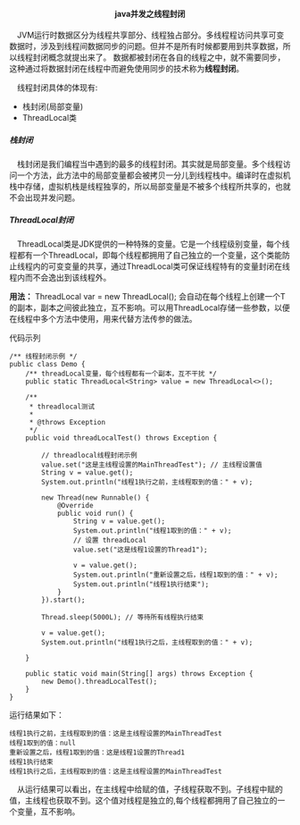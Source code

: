 #### <center>**java并发之线程封闭**</center>
&ensp;&ensp;JVM运行时数据区分为线程共享部分、线程独占部分。多线程程访问共享可变数据时，涉及到线程间数据同步的问题。但并不是所有时候都要用到共享数据，所以线程封闭概念就提出来了。
数据都被封闭在各自的线程之中，就不需要同步，这种通过将数据封闭在线程中而避免使用同步的技术称为**线程封闭**。

&ensp;&ensp;线程封闭具体的体现有:
* 栈封闭(局部变量)
* ThreadLocal类

##### 栈封闭
&ensp;&ensp;栈封闭是我们编程当中遇到的最多的线程封闭。其实就是局部变量。多个线程访问一个方法，此方法中的局部变量都会被拷贝一分儿到线程栈中。编译时在虚拟机栈中存储，虚拟机栈是线程独享的，所以局部变量是不被多个线程所共享的，也就不会出现并发问题。
##### ThreadLocal封闭
&ensp;&ensp;ThreadLocal类是JDK提供的一种特殊的变量。它是一个线程级别变量，每个线程都有一个ThreadLocal，即每个线程都拥用了自己独立的一个变量，这个类能防止线程内的可变变量的共享，通过ThreadLocal类可保证线程特有的变量封闭在线程内而不会逸出到该线程外。

**用法：** ThreadLocal<T> var = new ThreadLocal<T>();
会自动在每个线程上创建一个T的副本，副本之间彼此独立，互不影响。可以用ThreadLocal存储一些参数，以便在线程中多个方法中使用，用来代替方法传参的做法。

代码示列
```
/** 线程封闭示例 */
public class Demo {
	/** threadLocal变量，每个线程都有一个副本，互不干扰 */
	public static ThreadLocal<String> value = new ThreadLocal<>();

	/**
	 * threadlocal测试
	 *
	 * @throws Exception
	 */
	public void threadLocalTest() throws Exception {

		// threadlocal线程封闭示例
		value.set("这是主线程设置的MainThreadTest"); // 主线程设置值
		String v = value.get();
		System.out.println("线程1执行之前，主线程取到的值：" + v);

		new Thread(new Runnable() {
			@Override
			public void run() {
				String v = value.get();
				System.out.println("线程1取到的值：" + v);
				// 设置 threadLocal
				value.set("这是线程1设置的Thread1");

				v = value.get();
				System.out.println("重新设置之后，线程1取到的值：" + v);
				System.out.println("线程1执行结束");
			}
		}).start();

		Thread.sleep(5000L); // 等待所有线程执行结束

		v = value.get();
		System.out.println("线程1执行之后，主线程取到的值：" + v);

	}

	public static void main(String[] args) throws Exception {
		new Demo().threadLocalTest();
	}
}
```
运行结果如下：
```
线程1执行之前，主线程取到的值：这是主线程设置的MainThreadTest
线程1取到的值：null
重新设置之后，线程1取到的值：这是线程1设置的Thread1
线程1执行结束
线程1执行之后，主线程取到的值：这是主线程设置的MainThreadTest
```
&ensp;&ensp;从运行结果可以看出，在主线程中给赋的值，子线程获取不到。子线程中赋的值，主线程也获取不到。这个值对线程是独立的,每个线程都拥用了自己独立的一个变量，互不影响。
